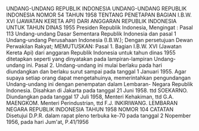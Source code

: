  UNDANG-UNDANG REPUBLIK INDONESIA UNDANG-UNDANG REPUBLIK INDONESIA NOMOR 54 TAHUN 1958 TENTANG PENETAPAN BAGIAN I.B.W. XVI (JAWATAN KERETA API) DARI ANGGARAN REPUBLIK INDONESIA UNTUK TAHUN DINAS 1955 Presiden Republik Indonesia,
Mengingat :
 Pasal 113 Undang-undang Dasar Sementara Republik Indonesia dan pasal 1 Undang-undang Perusahaan Indonesia (I.B.W.); Dengan persetujuan Dewan Perwakilan Rakyat;
MEMUTUSKAN:
 Pasal 1. Bagian I.B.W. XVI (Jawatan Kereta Api) dari anggaran Republik Indonesia untuk tahun dinas 1955 ditetapkan seperti yang dinyatakan pada lampiran-lampiran Undang-undang ini. Pasal 2. Undang-undang ini mulai berlaku pada hari diundangkan dan berlaku surut sampai pada tanggal 1 Januari 1955. Agar supaya setiap orang dapat mengetahuinya, memerintahkan pengundangan Undang-undang ini dengan penempatan dalam Lembaran- Negara Republik Indonesia. Disahkan di Jakarta pada tanggal 21 Juni 1958. ttd SOEKARNO. Diundangkan pada tanggal 17 Juli 1958, Menteri Kehakiman, ttd G.A. MAENGKOM. Menteri Perindustrian, ttd F.J. INKIRIWANG. LEMBARAN NEGARA REPUBLIK INDONESIA TAHUN 1958 NOMOR 104 CATATAN Disetujui D.P.R. dalam rapat pleno terbuka ke-70 pada tanggal 2 Nopember 1956, pada hari Jum'at, P.41/1956